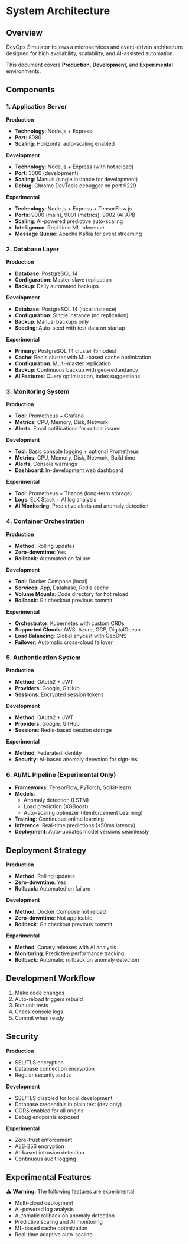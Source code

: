 # System Architecture

## Overview
DevOps Simulator follows a microservices and event-driven architecture designed for high availability, scalability, and AI-assisted automation.

This document covers **Production**, **Development**, and **Experimental** environments.

## Components

### 1. Application Server
**Production**
- **Technology**: Node.js + Express  
- **Port**: 8080  
- **Scaling**: Horizontal auto-scaling enabled  

**Development**
- **Technology**: Node.js + Express (with hot reload)  
- **Port**: 3000 (development)  
- **Scaling**: Manual (single instance for development)  
- **Debug**: Chrome DevTools debugger on port 9229  

**Experimental**
- **Technology**: Node.js + Express + TensorFlow.js  
- **Ports**: 9000 (main), 9001 (metrics), 9002 (AI API)  
- **Scaling**: AI-powered predictive auto-scaling  
- **Intelligence**: Real-time ML inference  
- **Message Queue**: Apache Kafka for event streaming  

### 2. Database Layer
**Production**
- **Database**: PostgreSQL 14  
- **Configuration**: Master-slave replication  
- **Backup**: Daily automated backups  

**Development**
- **Database**: PostgreSQL 14 (local instance)  
- **Configuration**: Single instance (no replication)  
- **Backup**: Manual backups only  
- **Seeding**: Auto-seed with test data on startup  

**Experimental**
- **Primary**: PostgreSQL 14 cluster (5 nodes)  
- **Cache**: Redis cluster with ML-based cache optimization  
- **Configuration**: Multi-master replication  
- **Backup**: Continuous backup with geo-redundancy  
- **AI Features**: Query optimization, index suggestions  

### 3. Monitoring System
**Production**
- **Tool**: Prometheus + Grafana  
- **Metrics**: CPU, Memory, Disk, Network  
- **Alerts**: Email notifications for critical issues  

**Development**
- **Tool**: Basic console logging + optional Prometheus  
- **Metrics**: CPU, Memory, Disk, Network, Build time  
- **Alerts**: Console warnings  
- **Dashboard**: In-development web dashboard  

**Experimental**
- **Tool**: Prometheus + Thanos (long-term storage)  
- **Logs**: ELK Stack + AI log analysis  
- **AI Monitoring**: Predictive alerts and anomaly detection  

### 4. Container Orchestration
**Production**
- **Method**: Rolling updates  
- **Zero-downtime**: Yes  
- **Rollback**: Automated on failure  

**Development**
- **Tool**: Docker Compose (local)  
- **Services**: App, Database, Redis cache  
- **Volume Mounts**: Code directory for hot reload  
- **Rollback**: Git checkout previous commit  

**Experimental**
- **Orchestrator**: Kubernetes with custom CRDs  
- **Supported Clouds**: AWS, Azure, GCP, DigitalOcean  
- **Load Balancing**: Global anycast with GeoDNS  
- **Failover**: Automatic cross-cloud failover  

### 5. Authentication System
**Production**
- **Method**: OAuth2 + JWT  
- **Providers**: Google, GitHub  
- **Sessions**: Encrypted session tokens  

**Development**
- **Method**: OAuth2 + JWT  
- **Providers**: Google, GitHub  
- **Sessions**: Redis-based session storage  

**Experimental**
- **Method**: Federated identity  
- **Security**: AI-based anomaly detection for sign-ins  

### 6. AI/ML Pipeline (Experimental Only)
- **Frameworks**: TensorFlow, PyTorch, Scikit-learn  
- **Models**:  
  - Anomaly detection (LSTM)  
  - Load prediction (XGBoost)  
  - Auto-scaling optimizer (Reinforcement Learning)  
- **Training**: Continuous online learning  
- **Inference**: Real-time predictions (<50ms latency)  
- **Deployment**: Auto-updates model versions seamlessly  

## Deployment Strategy
**Production**
- **Method**: Rolling updates  
- **Zero-downtime**: Yes  
- **Rollback**: Automated on failure  

**Development**
- **Method**: Docker Compose hot reload  
- **Zero-downtime**: Not applicable  
- **Rollback**: Git checkout previous commit  

**Experimental**
- **Method**: Canary releases with AI analysis  
- **Monitoring**: Predictive performance tracking  
- **Rollback**: Automatic rollback on anomaly detection  

## Development Workflow
1. Make code changes  
2. Auto-reload triggers rebuild  
3. Run unit tests  
4. Check console logs  
5. Commit when ready  

## Security
**Production**
- SSL/TLS encryption  
- Database connection encryption  
- Regular security audits  

**Development**
- SSL/TLS disabled for local development  
- Database credentials in plain text (dev only)  
- CORS enabled for all origins  
- Debug endpoints exposed  

**Experimental**
- Zero-trust enforcement  
- AES-256 encryption  
- AI-based intrusion detection  
- Continuous audit logging  


## Experimental Features
⚠️ **Warning:** The following features are experimental:
- Multi-cloud deployment  
- AI-powered log analysis  
- Automatic rollback on anomaly detection  
- Predictive scaling and AI monitoring  
- ML-based cache optimization  
- Real-time adaptive auto-scaling  
